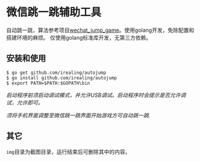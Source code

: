 # 微信跳一跳辅助工具

自动跳一跳，算法参考项目[wechat_jump_game](https://github.com/wangshub/wechat_jump_game)。使用golang开发，免除配置和搭建环境的麻烦。
仅使用golang标准库开发，无第三方依赖。

## 安装和使用

```shell
$ go get github.com/irealing/autojump
$ go install github.com/irealing/autojump
$ export PATH=$PATH:$GOPATH\bin
```

*启动程序前须启动调试模式，并允许USB调试。启动程序时会提示是否允许调试，允许即可。*

*须将手机界面调整至微信跳一跳界面开始游戏方可自动跳一跳.*

## 其它

`img`目录为截图目录，运行结束后可删除其中的内容。